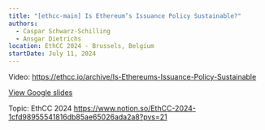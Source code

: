 ```yaml
---
title: "[ethcc-main] Is Ethereum’s Issuance Policy Sustainable?"
authors:
  - Caspar Schwarz-Schilling
  - Ansgar Dietrichs
location: EthCC 2024 - Brussels, Belgium
startDate: July 11, 2024
---
```


Video: <https://ethcc.io/archive/Is-Ethereums-Issuance-Policy-Sustainable>

[View Google slides](https://docs.google.com/presentation/d/13jk4cthnPrKhvSY7xX-AvCpVFgVki52ryKWqr_l5uKc/edit)

Topic: EthCC 2024 <https://www.notion.so/EthCC-2024-1cfd98955541816db85ae65026ada2a8?pvs=21>
